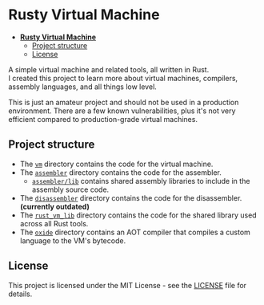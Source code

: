 # **Rusty Virtual Machine**

- [**Rusty Virtual Machine**](#rusty-virtual-machine)
  - [Project structure](#project-structure)
  - [License](#license)

A simple virtual machine and related tools, all written in Rust.  
I created this project to learn more about virtual machines, compilers, assembly languages, and all things low level.
  
This is just an amateur project and should not be used in a production environment.
There are a few known vulnerabilities, plus it's not very efficient compared to production-grade virtual machines.

## Project structure

- The [`vm`](vm) directory contains the code for the virtual machine.
- The [`assembler`](assembler) directory contains the code for the assembler.
  - [`assembler/lib`](assembler/lib) contains shared assembly libraries to include in the assembly source code.
- The [`disassembler`](disassembler) directory contains the code for the disassembler. **(currently outdated)**
- The [`rust_vm_lib`](rust_vm_lib) directory contains the code for the shared library used across all Rust tools.
- The [`oxide`](oxide) directory contains an AOT compiler that compiles a custom language to the VM's bytecode.

## License

This project is licensed under the MIT License - see the [LICENSE](LICENSE) file for details.
